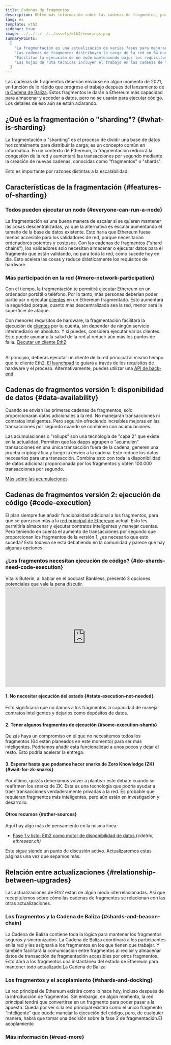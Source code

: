```yaml
---
title: Cadenas de fragmentos
description: Obtén más información sobre las cadenas de fragmentos, particiones de la red que proporcionan a Ethereum más capacidad de transacción y facilitan su ejecución.
lang: es
template: eth2
sidebar: true
image: ../../../../../assets/eth2/newrings.png
summaryPoints:
  [
    "La fragmentación es una actualización de varias fases para mejorar la escalabilidad y la capacidad de Ethereum.",
    "Las cadenas de fragmentos distribuyen la carga de la red en 64 nuevas cadenas.",
    "Facilitan la ejecución de un nodo manteniendo bajos los requisitos de hardware.",
    'Las hojas de ruta técnicas incluyen el trabajo en las cadenas de fragmentos en la "Fase 1" y potencialmente en la "Fase 2".',
  ]
---
```


<UpgradeStatus date="~2021">
  Las cadenas de fragmentos deberían enviarse en algún momento de 2021, en función de lo rápido que progrese el trabajo después del lanzamiento de <a href="/en/eth2/beacon-chain/">la Cadena de Baliza</a>. Estos fragmentos le darán a Ethereum más capacidad para almacenar y acceder a datos, pero no se usarán para ejecutar código. Los detalles de eso aún se están aclarando.
</UpgradeStatus>

## ¿Qué es la fragmentación o "sharding"? {#what-is-sharding}

La fragmentación o "sharding" es el proceso de dividir una base de datos horizontalmente para distribuir la carga; es un concepto común en informática. En un contexto de Ethereum, la fragmentación reducirá la congestión de la red y aumentará las transacciones por segundo mediante la creación de nuevas cadenas, conocidas como "fragmentos" o "shards".

Esto es importante por razones distintas a la escalabilidad.

## Características de la fragmentación {#features-of-sharding}

### Todos pueden ejecutar un nodo {#everyone-can-run-a-node}

La fragmentación es una buena manera de escalar si se quieren mantener las cosas descentralizadas, ya que la alternativa es escalar aumentando el tamaño de la base de datos existente. Esto haría que Ethereum fuese menos accesible para los validadores de red, porque necesitarían ordenadores potentes y costosos. Con las cadenas de fragmentos ("shard chains"), los validadores solo necesitan almacenar o ejecutar datos para el fragmento que están validando, no para toda la red, como sucede hoy en día. Esto acelera las cosas y reduce drásticamente los requisitos de hardware.

### Más participación en la red {#more-network-participation}

Con el tiempo, la fragmentación te permitirá ejecutar Ethereum en un ordenador portátil o teléfono. Por lo tanto, más personas deberían poder participar o ejecutar [clientes](/developers/docs/nodes-and-clients/) en un Ethereum fragmentado. Esto aumentará la seguridad porque, cuanto más descentralizada sea la red, menor será la superficie de ataque.

Con menores requisitos de hardware, la fragmentación facilitará la ejecución de [clientes](/developers/docs/nodes-and-clients/) por tu cuenta, sin depender de ningún servicio intermediario en absoluto. Y si puedes, considera ejecutar varios clientes. Esto puede ayudar a la salud de la red al reducir aún más los puntos de falla. [Ejecutar un cliente Eth2](/eth2/get-involved/)

<br />

<InfoBanner isWarning={true}>
  Al principio, deberás ejecutar un cliente de la red principal al mismo tiempo que tu cliente Eth2. <a href="https://launchpad.ethereum.org" target="_blank">El launchpad</a> te guiará a través de los requisitos de hardware y el proceso. Alternativamente, puedes utilizar una <a href="/en/developers/docs/apis/backend/#available-libraries">API de back-end</a>.
</InfoBanner>

## Cadenas de fragmentos versión 1: disponibilidad de datos {#data-availability}

Cuando se envían las primeras cadenas de fragmentos, solo proporcionarán datos adicionales a la red. No manejarán transacciones ni contratos inteligentes. Pero seguirán ofreciendo increíbles mejoras en las transacciones por segundo cuando se combinen con acumulaciones.

Las acumulaciones o "rollups" son una tecnología de "capa 2" que existe en la actualidad. Permiten que las dapps agrupen o “acumulen” transacciones en una única transacción fuera de la cadena, generen una prueba criptográfica y luego la envíen a la cadena. Esto reduce los datos necesarios para una transacción. Combina esto con toda la disponibilidad de datos adicional proporcionada por los fragmentos y obtén 100.000 transacciones por segundo.

[Más sobre las acumulaciones](/developers/docs/scaling/layer-2-rollups/#rollups)

## Cadenas de fragmentos versión 2: ejecución de código {#code-execution}

El plan siempre fue añadir funcionalidad adicional a los fragmentos, para que se parezcan más a la [red principal de Ethereum](/glossary/#mainnet) actual. Esto les permitiría almacenar y ejecutar contratos inteligentes y manejar cuentas. Pero teniendo en cuenta el aumento de transacciones por segundo que proporcionan los fragmentos de la versión 1, ¿es necesario que esto suceda? Esto todavía se está debatiendo en la comunidad y parece que hay algunas opciones.

### ¿Los fragmentos necesitan ejecución de código? {#do-shards-need-code-execution}

Vitalik Buterin, al hablar en el podcast Bankless, presentó 3 opciones potenciales que vale la pena discutir. <iframe width="100%" height="315" src="https://www.youtube.com/embed/-R0j5AMUSzA?start=5841" frameborder="0" allow="accelerometer; autoplay; clipboard-write; encrypted-media; gyroscope; picture-in-picture" allowfullscreen mark="crwd-mark"></iframe>

#### 1. No necesitar ejecución del estado {#state-execution-not-needed}

Esto significaría que no damos a los fragmentos la capacidad de manejar contratos inteligentes y dejarlos como depósitos de datos.

#### 2. Tener algunos fragmentos de ejecución {#some-execution-shards}

Quizás haya un compromiso en el que no necesitemos todos los fragmentos (64 están planeados en este momento) para ser más inteligentes. Podríamos añadir esta funcionalidad a unos pocos y dejar el resto. Esto podría acelerar la entrega.

#### 3. Esperar hasta que podamos hacer snarks de Zero Knowledge (ZK) {#wait-for-zk-snarks}

Por último, quizás deberíamos volver a plantear este debate cuando se reafirmen los snarks de ZK. Esta es una tecnología que podría ayudar a traer transacciones verdaderamente privadas a la red. Es probable que requieran fragmentos más inteligentes, pero aún están en investigación y desarrollo.

#### Otros recursos {#other-sources}

Aquí hay algo más de pensamiento en la misma línea:

- [Fase 1 y listo: Eth2 como motor de disponibilidad de datos (](https://ethresear.ch/t/phase-one-and-done-eth2-as-a-data-availability-engine/5269/8)_cdetrio, ethresear.ch)_

Este sigue siendo un punto de discusión activo. Actualizaremos estas páginas una vez que sepamos más.

## Relación entre actualizaciones {#relationship-between-upgrades}

Las actualizaciones de Eth2 están de algún modo interrelacionadas. Así que recapitulemos sobre cómo las cadenas de fragmentos se relacionan con las otras actualizaciones.

### Los fragmentos y la Cadena de Baliza {#shards-and-beacon-chain}

La Cadena de Baliza contiene toda la lógica para mantener los fragmentos seguros y sincronizados. La Cadena de Baliza coordinará a los participantes en la red y les asignará a los fragmentos en los que tienen que trabajar. Y también facilitará la comunicación entre fragmentos al recibir y almacenar datos de transacción de fragmentación accesibles por otros fragmentos. Esto dará a los fragmentos una instantánea del estado de Ethereum para mantener todo actualizado.<ButtonLink to="/eth2/beacon-chain/">La Cadena de Baliza</ButtonLink>

### Los fragmentos y el acoplamiento {#shards-and-docking}

La red principal de Ethereum existirá como lo hace hoy, incluso después de la introducción de fragmentos. Sin embargo, en algún momento, la red principal tendrá que convertirse en un fragmento para poder pasar a la apuesta. Queda por ver si la red principal existirá como el único fragmento “inteligente” que puede manejar la ejecución del código, pero, de cualquier manera, habrá que tomar una decisión sobre la fase 2 de fragmentación.<ButtonLink to="/eth2/merge/">El acoplamiento</ButtonLink>

<Divider />

### Más información {#read-more}

<Eth2ShardChainsList />
